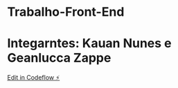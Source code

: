 # Trabalho-Front-End
# Integarntes: Kauan Nunes e Geanlucca Zappe
[Edit in Codeflow ⚡️](https://stackblitz.com/~/github.com/KauanNunesAguiar/Trabalho-Front-End)
